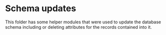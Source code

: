 # Schema updates

This folder has some helper modules that were used to update the database schema including or deleting attributes
for the records contained into it. 